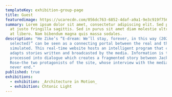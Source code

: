 ```yaml
---
templateKey: exhibition-group-page
title: Guest
featuredimage: https://ucarecdn.com/056dc763-6852-4daf-a9a1-9e3c919f7560/
summary: Lorem ipsum dolor sit amet, consectetur adipiscing elit. Sed porta urna
  at justo fringilla sagittis. Sed in purus sit amet diam molestie ultrices ac
  at libero. Nam bibendum magna quis massa sodales.
description: "He Zike’s “E-dream: We’ll stay, forever, in this way (2020
  selected)” can be seen as a connecting portal between the real and the
  simulated. This real-time website hosts an intelligent program that constantly
  adapts stories written and broadcasted by the media. Information is then
  processed into dialogue which creates a fragmented story between Jack and
  Rose—the two protagonists of the site, whose interview with the media will
  never end."
published: true
exhibitions:
  - exhibition: _Architecture in Motion_
  - exhibition: Chtonic Light
---
```

